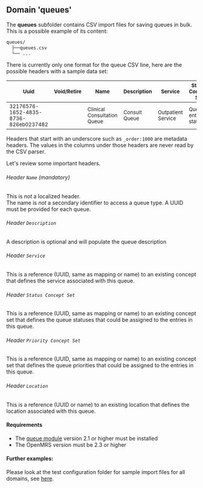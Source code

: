 ## Domain 'queues'
The **queues** subfolder contains CSV import files for saving queues in bulk. This is a possible example of its content:
```bash
queues/
  ├──queues.csv
  └── ...
```
There is currently only one format for the queue CSV line, here are the possible headers with a sample data set:

| <sub>Uuid</sub>                                 | <sub>Void/Retire</sub> | <sub>Name</sub>                        | <sub>Description</sub>   | <sub>Service</sub>            | <sub>Status Concept Set</sub>            | <sub>Priority Concept Set</sub>   | <sub>Location</sub>           |
|--------------------------------------|-------------|-----------------------------|---------------|--------------------|--------------------|-----------------------------------|--------------------|
| <sub>32176576-1652-4835-8736-826eb0237482</sub> |             | <sub>Clinical Consultation Queue</sub> | <sub>Consult Queue</sub> | <sub>Outpatient Service</sub> |<sub>Queue entry statuses</sub> | <sub>Queue entry priorities</sub> | <sub>Outpatient Clinic</sub>| |

Headers that start with an underscore such as `_order:1000` are metadata headers. The values in the columns under those headers are never read by the CSV parser.

Let's review some important headers.

###### Header `Name` *(mandatory)*
This is _not_ a localized header.
<br/>The  name is _not_ a secondary identifier to access a queue type. A UUID must be provided for each queue.

###### Header `Description`
A description is optional and will populate the queue description

###### Header `Service`
This is a reference (UUID, same as mapping or name) to an existing concept that defines the service associated with this queue.

###### Header `Status Concept Set`
This is a reference (UUID, same as mapping or name) to an existing concept set that defines the queue statuses that could be assigned to the entries in this queue.

###### Header `Priority Concept Set`
This is a reference (UUID, same as mapping or name) to an existing concept set that defines the queue priorities that could be assigned to the entries in this queue.

###### Header `Location`
This is a reference (UUID or name) to an existing location that defines the location associated with this queue.

#### Requirements
* The [queue module](https://github.com/openmrs/openmrs-module-queue) version 2.1 or higher must be installed
* The OpenMRS version must be 2.3 or higher

#### Further examples:
Please look at the test configuration folder for sample import files for all domains, see [here](../api/src/test/resources/testAppDataDir/configuration).
